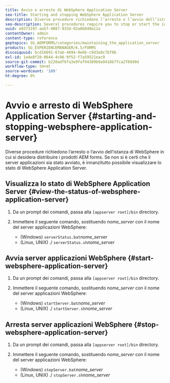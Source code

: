 ```yaml
---
title: Avvio e arresto di WebSphere Application Server
seo-title: Starting and stopping WebSphere Application Server
description: Diverse procedure richiedono l’arresto o l’avvio dell’istanza di WebSphere in cui si desidera distribuire i prodotti AEM forms. In questo documento viene descritto come avviare e arrestare WebSphere Application Server.
seo-description: Several procedures require you to stop or start the instance of WebSphere where you want to deploy AEM forms products. This document describes how to start and stop the WebSphere Application Server.
uuid: e0373197-aa57-4087-933d-92a86840a11a
contentOwner: admin
content-type: reference
geptopics: SG_AEMFORMS/categories/maintaining_the_application_server
products: SG_EXPERIENCEMANAGER/6.5/FORMS
discoiquuid: bcd16691-67ab-4694-9e6b-c9d3e0c7bf0b
exl-id: 1a4e8f20-0644-4c96-9f52-f7a59521eac9
source-git-commit: b220adf6fa3e9faf94389b9a9416b7fca2f89d9d
workflow-type: tm+mt
source-wordcount: '189'
ht-degree: 0%

---
```


# Avvio e arresto di WebSphere Application Server {#starting-and-stopping-websphere-application-server}

Diverse procedure richiedono l’arresto o l’avvio dell’istanza di WebSphere in cui si desidera distribuire i prodotti AEM forms. Se non si è certi che il server applicazioni sia stato avviato, è innanzitutto possibile visualizzare lo stato di WebSphere Application Server.

## Visualizza lo stato di WebSphere Application Server {#view-the-status-of-websphere-application-server}

1. Da un prompt dei comandi, passa alla `[appserver root]/bin` directory.
1. Immettere il seguente comando, sostituendo *nome_server* con il nome del server applicazioni WebSphere:

   * (Windows) `serverStatus.bat`*nome_server*
   * (Linux, UNIX) ./ `serverStatus.sh`*nome_server*

## Avvia server applicazioni WebSphere {#start-websphere-application-server}

1. Da un prompt dei comandi, passa alla `[appserver root]/bin` directory.
1. Immettere il seguente comando, sostituendo *nome_server* con il nome del server applicazioni WebSphere:

   * (Windows) `startServer.bat`*nome_server*
   * (Linux, UNIX) ./ `startServer.sh`*nome_server*

## Arresta server applicazioni WebSphere {#stop-websphere-application-server}

1. Da un prompt dei comandi, passa alla `[appserver root]/bin` directory.
1. Immettere il seguente comando, sostituendo *nome_server* con il nome del server applicazioni WebSphere:

   * (Windows) `stopServer.bat`*nome_server*
   * (Linux, UNIX) ./ `stopServer.sh`*nome_server*
